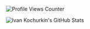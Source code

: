 ![Profile Views Counter](https://komarev.com/ghpvc/?username=Ibrahimhass)

![Ivan Kochurkin's GitHub Stats](https://github-readme-stats.vercel.app/api?username=Ibrahimhass&show_icons=true&include_all_commits=true)
